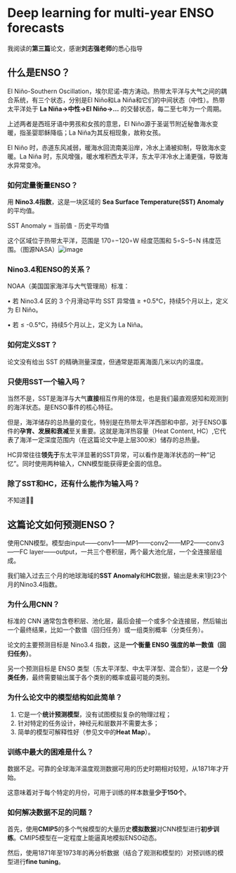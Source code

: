 # Deep learning for multi-year ENSO forecasts

我阅读的**第三篇**论文，感谢**刘志强老师**的悉心指导

## 什么是ENSO？

El Niño-Southern Oscillation，埃尔尼诺-南方涛动。热带太平洋与大气之间的耦合系统，有三个状态，分别是El Niño和La Niña和它们的中间状态（中性）。热带太平洋处于 **La Niña->中性->El Niño->...** 的交替状态，每二至七年为一个周期。

上述两者是西班牙语中男孩和女孩的意思，El Niño源于圣诞节附近秘鲁海水变暖，指圣婴耶稣降临；La Niña为其反相现象，故称女孩。

El Niño 时，赤道东风减弱，暖海水回流南美沿岸，冷水上涌被抑制，导致海水变暖。La Niña 时，东风增强，暖水堆积西太平洋，东太平洋冷水上涌更强，导致海水异常变冷。

### 如何定量衡量ENSO？

用 **Nino3.4指数**，这是一块区域的 **Sea Surface Temperature(SST) Anomaly** 的平均值。

SST Anomaly = 当前值 - 历史平均值

这个区域位于热带太平洋，范围是 170∘−120∘W 经度范围和 5∘S−5∘N 纬度范围。（图源NASA）![image](https://github.com/user-attachments/assets/962d45b3-8754-42c4-9040-13c904b06b17)


### Nino3.4和ENSO的关系？

NOAA（美国国家海洋与大气管理局）标准：
	
 •	若 Nino3.4 区的 3 个月滑动平均 SST 异常值 ≥ +0.5°C，持续5个月以上，定义为 El Niño。

 •	若 ≤ -0.5°C，持续5个月以上，定义为 La Niña。

### 如何定义SST？

论文没有给出 SST 的精确测量深度，但通常是距离海面几米以内的温度。

### 只使用SST一个输入吗？

当然不是，SST是海洋与大气**直接**相互作用的体现，也是我们最直观感知和观测到的海洋状态。是ENSO事件的核心特征。

但是，海洋储存的总热量的变化，特别是在热带太平洋西部和中部，对于ENSO事件的**孕育、发展和衰减**至关重要。这就是海洋热容量（Heat Content, HC）,它代表了海洋一定深度范围内（在这篇论文中是上层300米）储存的总热量。

HC异常往往**领先于**东太平洋显著的SST异常，可以看作是海洋状态的一种“记忆”。同时使用两种输入，CNN模型能获得更全面的信息。

### 除了SST和HC，还有什么能作为输入吗？

不知道🤷‍♀️

## 这篇论文如何预测ENSO？

使用CNN模型。模型由input——conv1——MP1——conv2——MP2——conv3——FC layer——output，一共三个卷积层，两个最大池化层，一个全连接层组成。

我们输入过去三个月的地球海域的**SST Anomaly**和**HC**数据，输出是未来1到23个月的Nino3.4指数。

### 为什么用CNN？

标准的 CNN 通常包含卷积层、池化层，最后会接一个或多个全连接层，然后输出一个最终结果，比如一个数值（回归任务）或一组类别概率（分类任务）。

论文的主要预测目标是 Nino3.4 指数，这是**一个衡量 ENSO 强度的单一数值（回归任务）**。

另一个预测目标是 ENSO 类型（东太平洋型、中太平洋型、混合型），这是一个**分类任务**，最终需要输出属于各个类别的概率或最可能的类别。

### 为什么论文中的模型结构如此简单？

1. 它是一个**统计预测模型**，没有试图模拟复杂的物理过程；
2. 针对特定的任务设计，神经元和层数并不需要太多；
3. 简单的模型可解释性好（参见文中的**Heat Map**）。

### 训练中最大的困难是什么？

数据不足。可靠的全球海洋温度观测数据可用的历史时期相对较短，从1871年才开始。

这意味着对于每个特定的月份，可用于训练的样本数量**少于150个**。

### 如何解决数据不足的问题？

首先，使用**CMIP5**的多个气候模型的大量历史**模拟数据**对CNN模型进行**初步训练**。CMIP5模型在一定程度上能逼真地模拟ENSO动态。

然后，使用1871年至1973年的再分析数据（结合了观测和模型的）对预训练的模型进行**fine tuning**。
